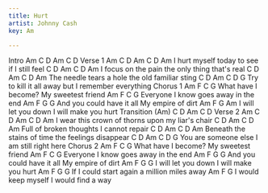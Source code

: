 ```yaml
---
title: Hurt
artist: Johnny Cash
key: Am

---
```

Intro
Am    C  D  Am    C  D
Verse 1
Am   C       D     Am       C      D       Am
   I hurt myself today   to see if I still feel
  C    D        Am        C      D          Am
I focus on the pain   the only thing that's real
    C      D       Am         C      D       Am
The needle tears a hole   the old familiar sting
       C      D      Am           C      D      G
Try to kill it all away   but I remember everything
Chorus 1
Am              F     C               G
What have I become?     My sweetest friend
Am          F             C        G
Everyone I know  goes away in the end
    Am                 F    G               G
And you could have it all   My empire of dirt
Am              F      G                Am
I will let you down    I will make you hurt
Transition
(Am)   C  D  Am    C  D
Verse 2
Am   C         D        Am        C      D       Am
   I wear this crown of thorns   upon my liar's chair
C       D        Am       C     D    Am
Full of broken thoughts   I cannot repair
  C          D        Am         C       D       Am
Beneath the stains of time   the feelings disappear
C         D      Am    C     D           G
You are someone else   I am still right here
Chorus 2
Am              F     C               G
What have I become?     My sweetest friend
Am          F             C        G
Everyone I know  goes away in the end
    Am                 F    G            G
And you could have it all   My empire of dirt
Am              F     G               G
I will let you down   I will make you hurt
   Am               F     G              G
If I could start again  a million miles away
Am              F    G
I would keep myself  I would find a way
